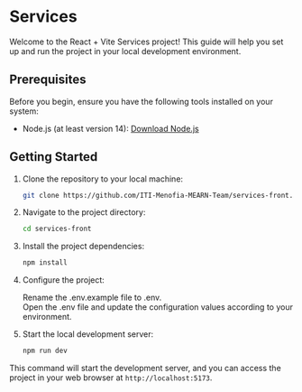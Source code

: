 # Services

Welcome to the React + Vite Services project! This guide will help you set up and run the project in your local development environment.

## Prerequisites

Before you begin, ensure you have the following tools installed on your system:

- Node.js (at least version 14): [Download Node.js](https://nodejs.org/)

## Getting Started

1. Clone the repository to your local machine:

   ```bash
   git clone https://github.com/ITI-Menofia-MEARN-Team/services-front.git
   ```
   
2. Navigate to the project directory:

   ```bash
   cd services-front
   ```

3. Install the project dependencies:

   ```bash
   npm install
   ```

4. Configure the project:

   Rename the .env.example file to .env.<br>
   Open the .env file and update the configuration values according to your environment.

5. Start the local development server:

   ```bash
   npm run dev
   ```

This command will start the development server, and you can access the project in your web browser at `http://localhost:5173`.
